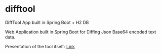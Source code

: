 # difftool
DiffTool App built in Spring Boot + H2 DB

Web Application built in Spring Boot for Diffing Json Base64 encoded text data.

Presentation of the tool itself: [Link](https://goo.gl/sxY7NQ)
